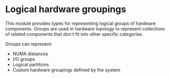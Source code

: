 # Logical hardware groupings

This module provides types for representing logical groups of hardware
components. Groups are used in hardware topology to represent collections
of related components that don't fit into other specific categories.

Groups can represent:

- NUMA distances
- I/O groups
- Logical partitions
- Custom hardware groupings defined by the system
